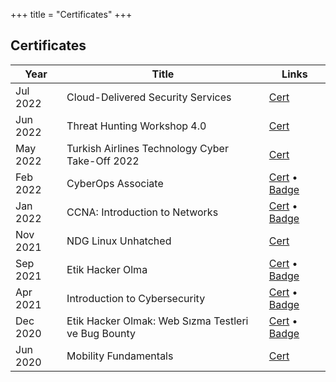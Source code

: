 +++
title = "Certificates"
+++

## Certificates

Year | Title | Links
-----|-------|------
Jul 2022 | Cloud-Delivered Security Services  | <a href="/certificates/ZekeriyaAY_PAN_Certificate_of_Completion.pdf" target="_blank">Cert</a>
Jun 2022 | Threat Hunting Workshop 4.0 | <a href="/certificates/ZekeriyaAY_ThreatHuntingWorkshop.pdf" target="_blank">Cert</a>
May 2022 | Turkish Airlines Technology Cyber Take-Off 2022 | <a href="/certificates/ZekeriyaAY_CyberTakeOff2022.webp" target="_blank">Cert</a>
Feb 2022 | CyberOps Associate | <a href="/certificates/ZekeriyaAY_CyberOps_Associate.pdf" target="_blank">Cert</a> &bullet; <a href="https://www.credly.com/badges/27f2552f-0828-4b38-b530-14c21e0ad79f" target="_blank">Badge</a>
Jan 2022 | CCNA: Introduction to Networks | <a href="/certificates/ZekeriyaAY_CCNA1_IntroductionToNetworks.pdf" target="_blank">Cert</a> &bullet; <a href="https://credly.com/badges/c37ea143-d98d-4c5b-a9ef-2af2423a4b1d" target="_blank">Badge</a>
Nov 2021 | NDG Linux Unhatched | <a href="/certificates/ZekeriyaAY_NDGLinuxUnhatched.pdf" target="_blank">Cert</a>
Sep 2021 | Etik Hacker Olma | <a href="/certificates/ZekeriyaAY_EtikHackerOlma.pdf" target="_blank">Cert</a> &bullet; <a href="https://ude.my/UC-106ed706-5d6c-49b0-93cc-d295aff57e50" target="_blank">Badge</a>
Apr 2021 | Introduction to Cybersecurity | <a href="/certificates/ZekeriyaAY_IntroductionToCybersecurity.pdf" target="_blank">Cert</a> &bullet; <a href="https://credly.com/badges/cdc52430-9c06-413e-b8d4-90745da4c678" target="_blank">Badge</a>
Dec 2020 | Etik Hacker Olmak: Web Sızma Testleri ve Bug Bounty | <a href="/certificates/ZekeriyaAY_BugBounty.pdf" target="_blank">Cert</a> &bullet; <a href="https://ude.my/UC-5393cacd-8216-401c-ac28-82a168144020" target="_blank">Badge</a>
Jun 2020 | Mobility Fundamentals | <a href="/certificates/ZekeriyaAY_MobilityFundamentals.pdf" target="_blank">Cert</a>

<!-- [^1]: This is the first footnote. 
[^2]: This is the second footnote. -->
